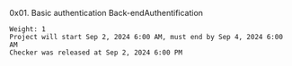  0x01. Basic authentication
Back-endAuthentification

    Weight: 1
    Project will start Sep 2, 2024 6:00 AM, must end by Sep 4, 2024 6:00 AM
    Checker was released at Sep 2, 2024 6:00 PM
